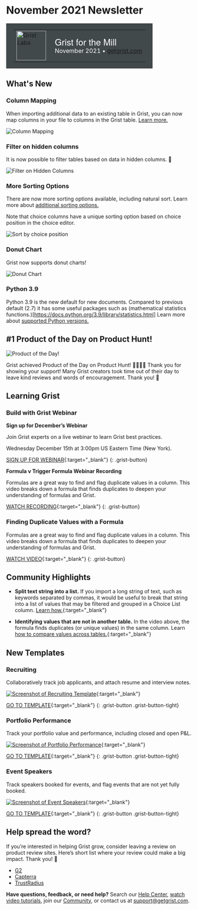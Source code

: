 # November 2021 Newsletter

<style>
  /* restore some poorly overridden defaults */
  .newsletter-header .table {
    background-color: initial;
    border: initial;
  }
  .newsletter-header .table > tbody > tr > td {
    padding: initial;
    border: initial;
    vertical-align: initial;
  }
  .newsletter-header img.header-img {
    padding: initial;
    max-width: initial;
    display: initial;
    padding: initial;
    line-height: initial;
    background-color: initial;
    border: initial;
    border-radius: initial;
    margin: initial;
  }

  /* copy newsletter styles, with a prefix for sufficient specificity */
  .newsletter-header .header {
    border: none;
    padding: 0;
    margin: 0;
  }
  .newsletter-header table > tbody > tr > td.header-image {
    width: 80px;
    padding-right: 16px;
  }
  .newsletter-header table > tbody > tr > td.header-text {
    background-color: #42494B;
    padding: 16px 20px;
  }
  .newsletter-header table.header-top {
    border: none;
    padding: 0;
    margin: 0;
    width: 100%;
  }
  .header-title {
    font-family: Helvetica Neue, Helvetica, Arial, sans-serif;
    font-size: 24px;
    line-height: 28px;
    color: #FFFFFF;
  }
  .header-month {
    color: #FFFFFF;
  }
  .header-welcome {
    margin-top: 12px;
    color: #FFFFFF;
  }
</style>
<div class="newsletter-header">
<table class="header" cellpadding="0" cellspacing="0" border="0"><tr>
  <td class="header-text">
    <table class="header-top"><tr>
      <td class="header-image">
        <a href="https://www.getgrist.com">
          <img class="header-img" src="/images/newsletters/grist-labs.png" width="80" height="80" alt="Grist Labs" border="0">
        </a>
      </td>
      <td class="header-top-text">
        <div class="header-title">Grist for the Mill</div>
        <div class="header-month">November 2021
          &#8226; <a href="https://www.getgrist.com/">getgrist.com</a></div>
      </td>
    </tr></table>
  </td>
</tr></table>
</div>

## What's New

### Column Mapping

When importing additional data to an existing table in Grist, you can now map columns in your file to columns in the Grist table. [Learn more.](../imports.md#importing-more-data)

![Column Mapping](../images/newsletters/2021-11/column-mapping.gif)

### Filter on hidden columns

It is now possible to filter tables based on data in hidden columns. 👻

![Filter on Hidden Columns](../images/newsletters/2021-11/hidden-column-filtering.gif)

### More Sorting Options

There are now more sorting options available, including natural sort. Learn more about [additional sorting options.](../search-sort-filter.md#advance-sorting-options)

Note that choice columns have a unique sorting option based on choice position in the choice editor.

![Sort by choice position](../images/newsletters/2021-11/sort-choice-position.png)

### Donut Chart

Grist now supports donut charts!

![Donut Chart](../images/newsletters/2021-11/donut-chart.png)

### Python 3.9

Python 3.9 is the new default for new documents. Compared to previous default (2.7) it has some useful packages such as (mathematical statistics functions.)[https://docs.python.org/3.9/library/statistics.html] Learn more about [supported Python versions.](../python.md#supported-python-versions)

## #1 Product of the Day on Product Hunt!

![Product of the Day!](../images/newsletters/2021-11/product-of-the-day.png)

Grist achieved Product of the Day on Product Hunt! 🎉🚀🐱‍🚀 Thank you for showing your support! Many Grist creators took time out of their day to leave kind reviews and words of encouragement. Thank you! 🙏

## Learning Grist

### Build with Grist Webinar

**Sign up for December’s Webinar**

Join Grist experts on a live webinar to learn Grist best practices. 

Wednesday December 15th at 3:00pm US Eastern Time (New York).


[SIGN UP FOR WEBINAR](https://www.getgrist.com/learn-grist-webinar/){:target="\_blank"}
{: .grist-button}

**Formula v Trigger Formula Webinar Recording**

Formulas are a great way to find and flag duplicate values in a column. This video breaks down a formula that finds duplicates to deepen your understanding of formulas and Grist.

[WATCH RECORDING](https://www.youtube.com/watch?v=0qVDPZd2w9I){:target="\_blank"}
{: .grist-button}

### Finding Duplicate Values with a Formula

Formulas are a great way to find and flag duplicate values in a column. This video breaks down a formula that finds duplicates to deepen your understanding of formulas and Grist.

[WATCH VIDEO](https://www.youtube.com/watch?v=7lNz2Mw7yyw){:target="\_blank"}
{: .grist-button}

## Community Highlights

* **Split text string into a list.** If you import a long string of text, such as keywords separated by commas, it would be useful to break that string into a list of values that may be filtered and grouped in a Choice List column. [Learn how.](https://community.getgrist.com/t/string-split-text-to-columns-delimiter/){:target="\_blank"}

* **Identifying values that are not in another table.** In the video above, the formula finds duplicates (or unique values) in the same column. Learn [how to compare values across tables.](https://community.getgrist.com/t/identifying-values-that-are-not-in-another-table/){:target="\_blank"}

## New Templates

### Recruiting

Collaboratively track job applicants, and attach resume and interview notes.

[![Screenshot of Recruiting Template](../images/newsletters/2021-11/recruiting.png)](https://templates.getgrist.com/d7NBjwRKqrzp/Recruiting){:target="\_blank"}

[GO TO TEMPLATE](https://templates.getgrist.com/d7NBjwRKqrzp/Recruiting){:target="\_blank"}
{: .grist-button .grist-button-tight}

### Portfolio Performance

Track your portfolio value and performance, including closed and open P&L.

[![Screenshot of Portfolio Performance](../images/newsletters/2021-11/portfolio-performance.png)](https://templates.getgrist.com/9B3BFbo3km1w/Portfolio-Performance){:target="\_blank"}

[GO TO TEMPLATE](https://templates.getgrist.com/9B3BFbo3km1w/Portfolio-Performance){:target="\_blank"}
{: .grist-button .grist-button-tight}

### Event Speakers

Track speakers booked for events, and flag events that are not yet fully booked.

[![Screenshot of Event Speakers](../images/newsletters/2021-11/events-speakers.png)](https://templates.getgrist.com/iCJe3aXg7Ha4/Event-Speakers){:target="\_blank"}

[GO TO TEMPLATE](https://templates.getgrist.com/iCJe3aXg7Ha4/Event-Speakers){:target="\_blank"}
{: .grist-button .grist-button-tight}

## Help spread the word?
If you’re interested in helping Grist grow, consider leaving a review on product review sites. Here’s  short list where your review could make a big impact. Thank you! 🙏


* [G2](https://www.g2.com/products/grist/)
* [Capterra](https://www.capterra.com/p/232821/Grist/)
* [TrustRadius](https://www.trustradius.com/products/grist/)

**Have questions, feedback, or need help?** Search our [Help Center](../index.md), [watch video
tutorials](https://www.youtube.com/channel/UCx0ioQrrC-bIrkmZ7ZULr0g/playlists), join our
[Community](https://community.getgrist.com), or contact us at <support@getgrist.com>.